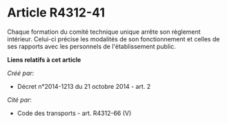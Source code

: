 # Article R4312-41

Chaque formation du comité technique unique arrête son règlement intérieur. Celui-ci précise les modalités de son
fonctionnement et celles de ses rapports avec les personnels de l'établissement public.

**Liens relatifs à cet article**

_Créé par_:

  - Décret n°2014-1213 du 21 octobre 2014 - art. 2

_Cité par_:

  - Code des transports - art. R4312-66 (V)
